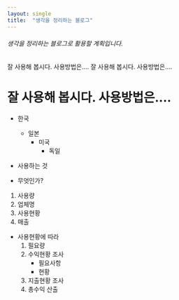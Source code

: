 ```yaml
---
layout: single
title:  "생각을 정리하는 블로그"
---
```


###### 생각을 정리하는 블로그로 활용할 계획입니다.
잘 사용해 봅시다. 사용방법은....
잘 사용해 봅시다.    사용방법은....
# 잘 사용해 봅시다. 사용방법은....

* 한국
  * 일본
    * 미국
      * 독일


* 사용하는 것
* 무엇인가?

1. 사용량
2. 업체명
3. 사용현황
4. 매출


* 사용현황에 따라
  1. 필요량
  2. 수익현황 조사
     - 필요사항
     - 현황
  3. 지출현황 조사
  4. 총수익 산출
